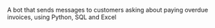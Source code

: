 A bot that sends messages to customers asking about paying overdue invoices, using Python, SQL and Excel
